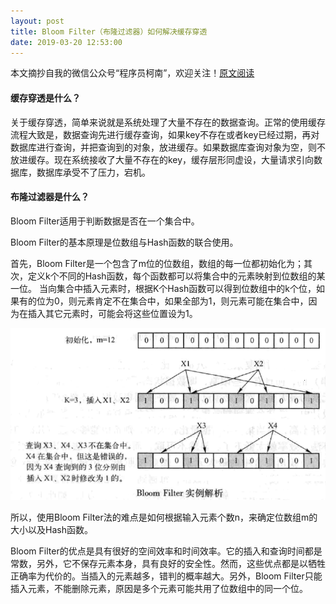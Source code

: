 ```yaml
---
layout: post
title: Bloom Filter（布隆过滤器）如何解决缓存穿透
date: 2019-03-20 12:53:00
---
```

本文摘抄自我的微信公众号“程序员柯南”，欢迎关注！<a target="_blank" href="https://mp.weixin.qq.com/s?__biz=MzI3NTU2MDYwMg==&mid=2247483752&idx=1&sn=0c84947d0001ef7b8100887e7b0f5df3&chksm=eb03a09ddc74298b737d9dcf6aa6f64ab3b13d5daf00810c4ef7bc88c94af70110d71d2dbe85&token=1156381232&lang=zh_CN#rd">原文阅读</a>

#### 缓存穿透是什么？

关于缓存穿透，简单来说就是系统处理了大量不存在的数据查询。正常的使用缓存流程大致是，数据查询先进行缓存查询，如果key不存在或者key已经过期，再对数据库进行查询，并把查询到的对象，放进缓存。如果数据库查询对象为空，则不放进缓存。现在系统接收了大量不存在的key，缓存层形同虚设，大量请求引向数据库，数据库承受不了压力，宕机。

#### 布隆过滤器是什么？

Bloom Filter适用于判断数据是否在一个集合中。

Bloom Filter的基本原理是位数组与Hash函数的联合使用。

首先，Bloom Filter是一个包含了m位的位数组，数组的每一位都初始化为；其次，定义k个不同的Hash函数，每个函数都可以将集合中的元素映射到位数组的某一位。
当向集合中插入元素时，根据K个Hash函数可以得到位数组中的k个位，如果有的位为0，则元素肯定不在集合中，如果全部为1，则元素可能在集合中，因为在插入其它元素时，可能会将这些位置设为1。

![](./20190320BloomFilter布隆过滤器如何解决缓存穿透/1136672-20190320125241746-1209592518.png)

所以，使用Bloom Filter法的难点是如何根据输入元素个数n，来确定位数组m的大小以及Hash函数。

Bloom Filter的优点是具有很好的空间效率和时间效率。它的插入和查询时间都是常数，另外，它不保存元素本身，具有良好的安全性。然而，这些优点都是以牺牲正确率为代价的。当插入的元素越多，错判的概率越大。另外，Bloom Filter只能插入元素，不能删除元素，原因是多个元素可能共用了位数组中的同一个位。
